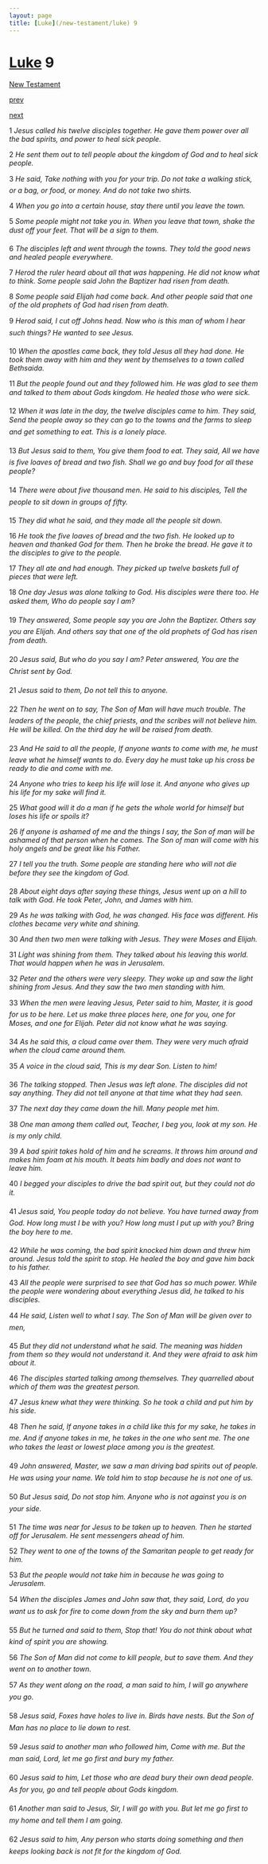 ```yaml
---
layout: page
title: [Luke](/new-testament/luke) 9
---
```


# [Luke](/new-testament/luke) 9

[New Testament](/new-testament)


[prev](/new-testament/luke/luke-8.html)


[next](/new-testament/luke/luke-10.html)

1 _Jesus called his twelve disciples together. He gave them power over all the bad spirits,  and power to heal sick people._

2 _He sent them out to tell people about the kingdom of God and to heal sick people._

3 _He said, Take nothing with you for your trip. Do not take a walking stick, or a bag, or food, or money. And do not take two shirts._

4 _When you go into a certain house, stay there until you leave the town._

5 _Some people might not take you in. When you leave that town, shake the dust off your feet. That will be a sign to them._

6 _The disciples left and went through the towns. They told the good news and healed people everywhere._

7 _Herod the ruler heard about all that was happening. He did not know what to think.  Some people said John the Baptizer had risen from death._

8 _Some people said Elijah had come back. And other people said that one of the old prophets of God had risen from death._

9 _Herod said, I cut off Johns head. Now who is this man of whom I hear such things? He wanted to see Jesus._

10 _When the apostles came back, they told Jesus all they had done. He took them away with him and they went by themselves to a town called Bethsaida._

11 _But the people found out and they followed him. He was glad to see them and talked to them about Gods kingdom. He healed those who were sick._

12 _When it was late in the day, the twelve disciples came to him. They said, Send the people away so they can go to the towns and the farms to sleep and get something to eat.  This is a lonely place._

13 _But Jesus said to them, You give them food to eat. They said, All we have is five loaves of bread and two fish. Shall we go and buy food for all these people?_

14 _There were about five thousand men. He said to his disciples, Tell the people to sit down in groups of fifty._

15 _They did what he said, and they made all the people sit down._

16 _He took the five loaves of bread and the two fish. He looked up to heaven and thanked God for them. Then he broke the bread. He gave it to the disciples to give to the people._

17 _They all ate and had enough. They picked up twelve baskets full of pieces that were left._

18 _One day Jesus was alone talking to God. His disciples were there too. He asked them,  Who do people say I am?_

19 _They answered, Some people say you are John the Baptizer. Others say you are Elijah.  And others say that one of the old prophets of God has risen from death._

20 _Jesus said, But who do you say I am? Peter answered, You are the Christ sent by God._

21 _Jesus said to them, Do not tell this to anyone._

22 _Then he went on to say, The Son of Man will have much trouble. The leaders of the people, the chief priests, and the scribes will not believe him. He will be killed. On the third day he will be raised from death._

23 _And He said to all the people, If anyone wants to come with me, he must leave what he himself wants to do. Every day he must take up his cross be ready to die and come with me._

24 _Anyone who tries to keep his life will lose it. And anyone who gives up his life for my sake will find it._

25 _What good will it do a man if he gets the whole world for himself but loses his life or spoils it?_

26 _If anyone is ashamed of me and the things I say, the Son of man will be ashamed of that person when he comes. The Son of man will come with his holy angels and be great like his Father._

27 _I tell you the truth. Some people are standing here who will not die before they see the kingdom of God._

28 _About eight days after saying these things, Jesus went up on a hill to talk with God. He took Peter, John, and James with him._

29 _As he was talking with God, he was changed. His face was different. His clothes became very white and shining._

30 _And then two men were talking with Jesus. They were Moses and Elijah._

31 _Light was shining from them. They talked about his leaving this world. That would happen when he was in Jerusalem._

32 _Peter and the others were very sleepy. They woke up and saw the light shining from Jesus. And they saw the two men standing with him._

33 _When the men were leaving Jesus, Peter said to him, Master, it is good for us to be here.  Let us make three places here, one for you, one for Moses, and one for Elijah. Peter did not know what he was saying._

34 _As he said this, a cloud came over them. They were very much afraid when the cloud came around them._

35 _A voice in the cloud said, This is my dear Son. Listen to him!_

36 _The talking stopped. Then Jesus was left alone. The disciples did not say anything. They did not tell anyone at that time what they had seen._

37 _The next day they came down the hill. Many people met him._

38 _One man among them called out, Teacher, I beg you, look at my son. He is my only child._

39 _A bad spirit takes hold of him and he screams. It throws him around and makes him foam at his mouth. It beats him badly and does not want to leave him._

40 _I begged your disciples to drive the bad spirit out, but they could not do it._

41 _Jesus said, You people today do not believe. You have turned away from God. How long must I be with you? How long must I put up with you? Bring the boy here to me._

42 _While he was coming, the bad spirit knocked him down and threw him around. Jesus told the spirit to stop. He healed the boy and gave him back to his father._

43 _All the people were surprised to see that God has so much power. While the people were wondering about everything Jesus did, he talked to his disciples._

44 _He said, Listen well to what I say. The Son of Man will be given over to men,_

45 _But they did not understand what he said. The meaning was hidden from them so they would not understand it. And they were afraid to ask him about it._

46 _The disciples started talking among themselves. They quarrelled about which of them was the greatest person._

47 _Jesus knew what they were thinking. So he took a child and put him by his side._

48 _Then he said, If anyone takes in a child like this for my sake, he takes in me. And if anyone takes in me, he takes in the one who sent me. The one who takes the least or lowest place among you is the greatest._

49 _John answered, Master, we saw a man driving bad spirits out of people. He was using your name. We told him to stop because he is not one of us._

50 _But Jesus said, Do not stop him. Anyone who is not against you is on your side._

51 _The time was near for Jesus to be taken up to heaven. Then he started off for Jerusalem.  He sent messengers ahead of him._

52 _They went to one of the towns of the Samaritan people to get ready for him._

53 _But the people would not take him in because he was going to Jerusalem._

54 _When the disciples James and John saw that, they said, Lord, do you want us to ask for fire to come down from the sky and burn them up?_

55 _But he turned and said to them, Stop that! You do not think about what kind of spirit you are showing._

56 _The Son of Man did not come to kill people, but to save them. And they went on to another town._

57 _As they went along on the road, a man said to him, I will go anywhere you go._

58 _Jesus said, Foxes have holes to live in. Birds have nests. But the Son of Man has no place to lie down to rest._

59 _Jesus said to another man who followed him, Come with me. But the man said, Lord,  let me go first and bury my father._

60 _Jesus said to him, Let those who are dead bury their own dead people. As for you, go and tell people about Gods kingdom._

61 _Another man said to Jesus, Sir, I will go with you. But let me go first to my home and tell them I am going._

62 _Jesus said to him, Any person who starts doing something and then keeps looking back is not fit for the kingdom of God._

